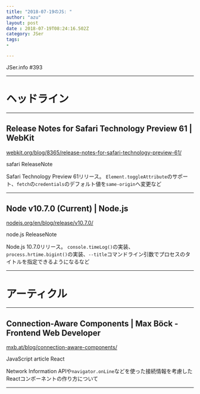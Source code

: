 ```yaml
---
title: "2018-07-19のJS: "
author: "azu"
layout: post
date : 2018-07-19T08:24:16.502Z
category: JSer
tags:
-

---
```


JSer.info #393

----

<h1 class="site-genre">ヘッドライン</h1>

----

## Release Notes for Safari Technology Preview 61 | WebKit
[webkit.org/blog/8365/release-notes-for-safari-technology-preview-61/](https://webkit.org/blog/8365/release-notes-for-safari-technology-preview-61/ "Release Notes for Safari Technology Preview 61 | WebKit")
<p class="jser-tags jser-tag-icon"><span class="jser-tag">safari</span> <span class="jser-tag">ReleaseNote</span></p>

Safari Technology Preview 61リリース。
`Element.toggleAttribute`のサポート、`fetch`の`credentials`のデフォルト値を`same-origin`へ変更など


----

## Node v10.7.0 (Current) | Node.js
[nodejs.org/en/blog/release/v10.7.0/](https://nodejs.org/en/blog/release/v10.7.0/ "Node v10.7.0 (Current) | Node.js")
<p class="jser-tags jser-tag-icon"><span class="jser-tag">node.js</span> <span class="jser-tag">ReleaseNote</span></p>

Node.js 10.7.0リリース。
`console.timeLog()`の実装、`process.hrtime.bigint()`の実装、`--title`コマンドライン引数でプロセスのタイトルを指定できるようになるなど


----
<h1 class="site-genre">アーティクル</h1>

----

## Connection-Aware Components | Max Böck - Frontend Web Developer
[mxb.at/blog/connection-aware-components/](https://mxb.at/blog/connection-aware-components/ "Connection-Aware Components | Max Böck - Frontend Web Developer")
<p class="jser-tags jser-tag-icon"><span class="jser-tag">JavaScript</span> <span class="jser-tag">article</span> <span class="jser-tag">React</span></p>

Network Information APIや`navigator.onLine`などを使った接続情報を考慮したReactコンポーネントの作り方について


----
